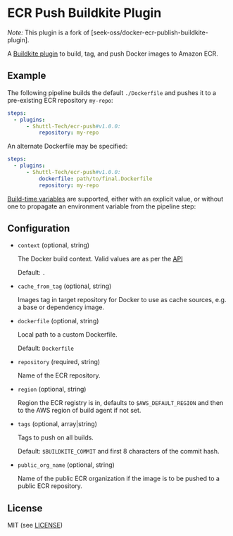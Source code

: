 # ECR Push Buildkite Plugin

*Note:* This plugin is a fork of [seek-oss/docker-ecr-publish-buildkite-plugin].

A [Buildkite plugin](https://buildkite.com/docs/agent/v3/plugins) to build, tag,
and push Docker images to Amazon ECR.

## Example

The following pipeline builds the default `./Dockerfile` and pushes it to a
pre-existing ECR repository `my-repo`:

```yml
steps:
  - plugins:
      - Shuttl-Tech/ecr-push#v1.0.0:
          repository: my-repo
```

An alternate Dockerfile may be specified:

```yml
steps:
  - plugins:
      - Shuttl-Tech/ecr-push#v1.0.0:
          dockerfile: path/to/final.Dockerfile
          repository: my-repo
```

[Build-time variables](https://docs.docker.com/engine/reference/commandline/build/#set-build-time-variables---build-arg)
are supported, either with an explicit value, or without one to propagate an environment variable from the pipeline step:

## Configuration

- `context` (optional, string)

  The Docker build context. Valid values are as per the [API](https://docs.docker.com/engine/reference/commandline/build/#extended-description)

  Default: `.`

- `cache_from_tag` (optional, string)

  Images tag in target repository for Docker to use as cache sources, e.g. a base or dependency image.

- `dockerfile` (optional, string)

  Local path to a custom Dockerfile.

  Default: `Dockerfile`

- `repository` (required, string)

  Name of the ECR repository.

- `region` (optional, string)

  Region the ECR registry is in, defaults to `$AWS_DEFAULT_REGION` and then to the AWS region of build agent if not set.

- `tags` (optional, array|string)

  Tags to push on all builds.

  Default: `$BUILDKITE_COMMIT` and first 8 characters of the commit hash.

- `public_org_name` (optional, string)

  Name of the public ECR organization if the image is to be pushed to a public ECR repository.

## License

MIT (see [LICENSE](LICENSE))
